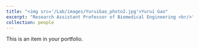 ```yaml
---
title: "<img src='/Lab/images/YuruiGao_photo2.jpg'>Yurui Gao"
excerpt: "Research Assistant Professor of Biomedical Engineering <br/>"
collection: people
---
```


This is an item in your portfolio. 
